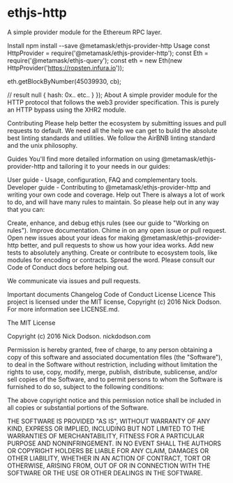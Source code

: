 # ethjs-http

A simple provider module for the Ethereum RPC layer.

Install
npm install --save @metamask/ethjs-provider-http
Usage
const HttpProvider = require('@metamask/ethjs-provider-http');
const Eth = require('@metamask/ethjs-query');
const eth = new Eth(new HttpProvider('https://ropsten.infura.io'));

eth.getBlockByNumber(45039930, cb);

// result null { hash: 0x.. etc.. }
});
About
A simple provider module for the HTTP protocol that follows the web3 provider specification. This is purely an HTTP bypass using the XHR2 module.

Contributing
Please help better the ecosystem by submitting issues and pull requests to default. We need all the help we can get to build the absolute best linting standards and utilities. We follow the AirBNB linting standard and the unix philosophy.

Guides
You'll find more detailed information on using @metamask/ethjs-provider-http and tailoring it to your needs in our guides:

User guide - Usage, configuration, FAQ and complementary tools.
Developer guide - Contributing to @metamask/ethjs-provider-http and writing your own code and coverage.
Help out
There is always a lot of work to do, and will have many rules to maintain. So please help out in any way that you can:

Create, enhance, and debug ethjs rules (see our guide to "Working on rules").
Improve documentation.
Chime in on any open issue or pull request.
Open new issues about your ideas for making @metamask/ethjs-provider-http better, and pull requests to show us how your idea works.
Add new tests to absolutely anything.
Create or contribute to ecosystem tools, like modules for encoding or contracts.
Spread the word.
Please consult our Code of Conduct docs before helping out.

We communicate via issues and pull requests.

Important documents
Changelog
Code of Conduct
License
Licence
This project is licensed under the MIT license, Copyright (c) 2016 Nick Dodson. For more information see LICENSE.md.

The MIT License

Copyright (c) 2016 Nick Dodson. nickdodson.com

Permission is hereby granted, free of charge, to any person obtaining a copy
of this software and associated documentation files (the "Software"), to deal
in the Software without restriction, including without limitation the rights
to use, copy, modify, merge, publish, distribute, sublicense, and/or sell
copies of the Software, and to permit persons to whom the Software is
furnished to do so, subject to the following conditions:

The above copyright notice and this permission notice shall be included in
all copies or substantial portions of the Software.

THE SOFTWARE IS PROVIDED "AS IS", WITHOUT WARRANTY OF ANY KIND, EXPRESS OR
IMPLIED, INCLUDING BUT NOT LIMITED TO THE WARRANTIES OF MERCHANTABILITY,
FITNESS FOR A PARTICULAR PURPOSE AND NONINFRINGEMENT. IN NO EVENT SHALL THE
AUTHORS OR COPYRIGHT HOLDERS BE LIABLE FOR ANY CLAIM, DAMAGES OR OTHER
LIABILITY, WHETHER IN AN ACTION OF CONTRACT, TORT OR OTHERWISE, ARISING FROM,
OUT OF OR IN CONNECTION WITH THE SOFTWARE OR THE USE OR OTHER DEALINGS IN
THE SOFTWARE.
